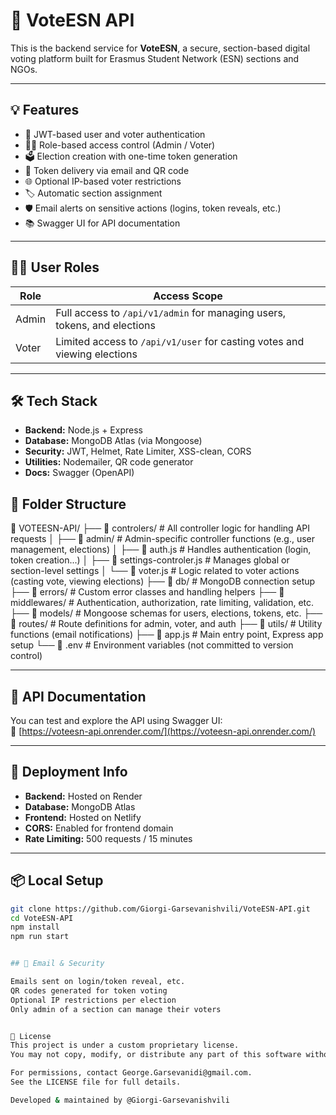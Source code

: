 
# 📮 VoteESN API

This is the backend service for **VoteESN**, a secure, section-based digital voting platform built for Erasmus Student Network (ESN) sections and NGOs.

---

## 💡 Features

- 🔐 JWT-based user and voter authentication
- 🧑‍⚖️ Role-based access control (Admin / Voter)
- 🗳️ Election creation with one-time token generation
- 📧 Token delivery via email and QR code
- 🌐 Optional IP-based voter restrictions
- 🏷️ Automatic section assignment
- 🛡️ Email alerts on sensitive actions (logins, token reveals, etc.)
- 📚 Swagger UI for API documentation

---

## 🧑‍💼 User Roles

| Role   | Access Scope                                             |
|--------|----------------------------------------------------------|
| Admin  | Full access to `/api/v1/admin` for managing users, tokens, and elections |
| Voter  | Limited access to `/api/v1/user` for casting votes and viewing elections |

---

## 🛠️ Tech Stack

- **Backend:** Node.js + Express
- **Database:** MongoDB Atlas (via Mongoose)
- **Security:** JWT, Helmet, Rate Limiter, XSS-clean, CORS
- **Utilities:** Nodemailer, QR code generator
- **Docs:** Swagger (OpenAPI) 

## 📂 Folder Structure

📁 VOTEESN-API/
 ├── 📁 controlers/                  # All controller logic for handling API requests
 │   ├── 📁 admin/                   # Admin-specific controller functions (e.g., user management, elections)
 │   ├── 📄 auth.js                  # Handles authentication (login, token creation...)
 │   ├── 📄 settings-controler.js    # Manages global or section-level settings
 │   └── 📄 voter.js                 # Logic related to voter actions (casting vote, viewing elections)
 ├── 📁 db/                          # MongoDB connection setup
 ├── 📁 errors/                      # Custom error classes and handling helpers
 ├── 📁 middlewares/                 # Authentication, authorization, rate limiting, validation, etc.
 ├── 📁 models/                      # Mongoose schemas for users, elections, tokens, etc.
 ├── 📁 routes/                      # Route definitions for admin, voter, and auth
 ├── 📁 utils/                       # Utility functions (email notifications)
 ├── 📄 app.js                       # Main entry point, Express app setup
 └── 📄 .env                         # Environment variables (not committed to version control)




---

## 📄 API Documentation

You can test and explore the API using Swagger UI:  
🔗 [https://voteesn-api.onrender.com/](https://voteesn-api.onrender.com/)

---

## 🚀 Deployment Info

- **Backend:** Hosted on Render
- **Database:** MongoDB Atlas
- **Frontend:** Hosted on Netlify
- **CORS:** Enabled for frontend domain
- **Rate Limiting:** 500 requests / 15 minutes

---

## 📦 Local Setup

```bash
git clone https://github.com/Giorgi-Garsevanishvili/VoteESN-API.git
cd VoteESN-API
npm install
npm run start


## 📧 Email & Security

Emails sent on login/token reveal, etc.
QR codes generated for token voting
Optional IP restrictions per election
Only admin of a section can manage their voters


📄 License
This project is under a custom proprietary license.
You may not copy, modify, or distribute any part of this software without explicit written permission.

For permissions, contact George.Garsevanidi@gmail.com.
See the LICENSE file for full details.

Developed & maintained by @Giorgi-Garsevanishvili